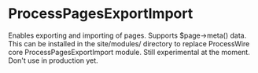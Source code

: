 # ProcessPagesExportImport
Enables exporting and importing of pages. Supports $page->meta() data.
This can be installed in the site/modules/ directory to replace ProcessWire core ProcessPagesExportImport module.
Still experimental at the moment. Don't use in production yet.